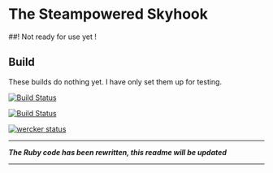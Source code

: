 The Steampowered Skyhook
========================

##! Not ready for use yet !

Build
-----

These builds do nothing yet. I have only set them up for testing.

[![Build Status](https://travis-ci.org/ClikeX/skyhook_ruby.svg?branch=develop)](https://travis-ci.org/ClikeX/skyhook_ruby)

[![Build Status](https://drone.io/github.com/ClikeX/skyhook_ruby/status.png)](https://drone.io/github.com/ClikeX/skyhook_ruby/latest)

[![wercker status](https://app.wercker.com/status/2ca0c33a26935baf4633a891512bced1/m)](https://app.wercker.com/project/bykey/2ca0c33a26935baf4633a891512bced1)

---

***The Ruby code has been rewritten, this readme will be updated***

---
